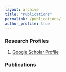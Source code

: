 ```yaml
---
layout: archive
title: "Publications"
permalink: /publications/
author_profile: true
---
```

 
### Research Profiles
  1. [Google Scholar Profile](https://scholar.google.com/citations?user=0dQzZH8AAAAJ&hl=en)
 
 
### Publications 

<script src="https://bibbase.org/show?bib=https%3A%2F%2Fraw.githubusercontent.com%2Fmrana6%2Fmrana6.github.io%2Fmaster%2F_publications%2Fmy_publications.bib&jsonp=1"></script>
